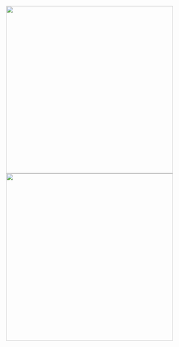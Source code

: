 
<p align="center">
  <a href="https://github.com/lissy93">
    <img width="450" src="https://readme-typing-svg.herokuapp.com?color=C4045D&width=450&height=50&lines=Hello+%F0%9F%91%8B;I'm+%40Liss-Bot...;and+I'm+automating+things" />
    <br />
    <img width="450" src="https://i.ibb.co/tPyHW9d/liss-bot-comic-style.png" />
  </a>
</p>
